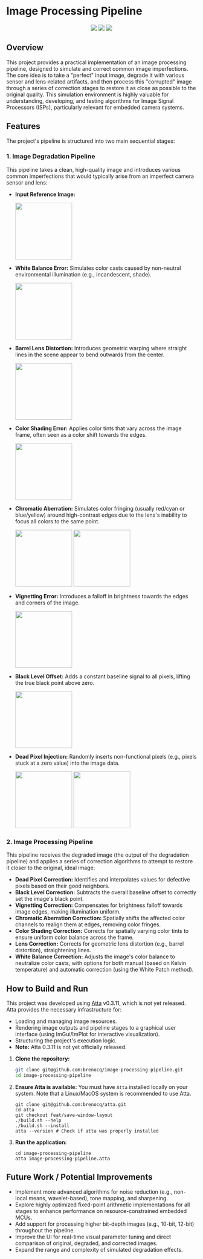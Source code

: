 # Image Processing Pipeline
<div align="center">
  <img src="https://github.com/user-attachments/assets/4f8a7c8a-3452-4ca1-8092-c39c30f222cf"/>
  <img src="https://github.com/user-attachments/assets/103acf04-e7bb-4433-9dcf-8fba2d9a2db8"/>
  <img src="https://github.com/user-attachments/assets/64fd339c-5d63-4276-a2e0-fae45d4fb25b"/>
</div>

## Overview

This project provides a practical implementation of an image processing pipeline, designed to simulate and correct common image imperfections. The core idea is to take a "perfect" input image, degrade it with various sensor and lens-related artifacts, and then process this "corrupted" image through a series of correction stages to restore it as close as possible to the original quality. This simulation environment is highly valuable for understanding, developing, and testing algorithms for Image Signal Processors (ISPs), particularly relevant for embedded camera systems.

## Features

The project's pipeline is structured into two main sequential stages:

### 1. Image Degradation Pipeline

This pipeline takes a clean, high-quality image and introduces various common imperfections that would typically arise from an imperfect camera sensor and lens:

* **Input Reference Image:**

  <img src="https://github.com/user-attachments/assets/53a9b86f-1ab3-44c3-b9fe-8ce8636a87eb" width="150"/>
* **White Balance Error:** Simulates color casts caused by non-neutral environmental illumination (e.g., incandescent, shade).
  
  <img src="https://github.com/user-attachments/assets/cf5b420b-4c8d-4a13-b7f8-bc66186cd1a6" width="150"/>
* **Barrel Lens Distortion:** Introduces geometric warping where straight lines in the scene appear to bend outwards from the center.
  
  <img src="https://github.com/user-attachments/assets/623d842e-d36b-43d9-93fa-38b8cba74b6b" width="150"/>
* **Color Shading Error:** Applies color tints that vary across the image frame, often seen as a color shift towards the edges.
  
  <img src="https://github.com/user-attachments/assets/370dba88-67e9-45e1-b7a1-4838b48de56c" width="150"/>
* **Chromatic Aberration:** Simulates color fringing (usually red/cyan or blue/yellow) around high-contrast edges due to the lens's inability to focus all colors to the same point.
  
  <div align="left">
    <img src="https://github.com/user-attachments/assets/0d9ca23c-5963-4817-8846-33bd6906e81e" width="150"/>
    <img src="https://github.com/user-attachments/assets/ea73a613-641c-4361-bb49-f881d4b87a51" width="150"/>
  </div>
* **Vignetting Error:** Introduces a falloff in brightness towards the edges and corners of the image.
  
  <img src="https://github.com/user-attachments/assets/f417b895-4013-4f6f-a2f3-b0b9882dc70f" width="150"/>
* **Black Level Offset:** Adds a constant baseline signal to all pixels, lifting the true black point above zero.
  
  <img src="https://github.com/user-attachments/assets/55b372d8-82fb-4532-b37c-5fdd38851f2a" width="150"/>
* **Dead Pixel Injection:** Randomly inserts non-functional pixels (e.g., pixels stuck at a zero value) into the image data.
  
  <div align="left">
    <img src="https://github.com/user-attachments/assets/f69cd73b-59bb-4ee1-89e9-ec1a661e0b06" width="150"/>
    <img src="https://github.com/user-attachments/assets/fe6bfa2b-764b-418f-a5dc-474e0cce8aa7" width="150"/>
  </div>

### 2. Image Processing Pipeline

This pipeline receives the degraded image (the output of the degradation pipeline) and applies a series of correction algorithms to attempt to restore it closer to the original, ideal image:

* **Dead Pixel Correction:** Identifies and interpolates values for defective pixels based on their good neighbors.
* **Black Level Correction:** Subtracts the overall baseline offset to correctly set the image's black point.
* **Vignetting Correction:** Compensates for brightness falloff towards image edges, making illumination uniform.
* **Chromatic Aberration Correction:** Spatially shifts the affected color channels to realign them at edges, removing color fringes.
* **Color Shading Correction:** Corrects for spatially varying color tints to ensure uniform color balance across the frame.
* **Lens Correction:** Corrects for geometric lens distortion (e.g., barrel distortion), straightening lines.
* **White Balance Correction:** Adjusts the image's color balance to neutralize color casts, with options for both manual (based on Kelvin temperature) and automatic correction (using the White Patch method).

## How to Build and Run

This project was developed using [Atta](https://github.com/brenocq/atta) v0.3.11, which is not yet released. Atta provides the necessary infrastructure for:
  - Loading and managing image resources.
  - Rendering image outputs and pipeline stages to a graphical user interface (using ImGui/ImPlot for interactive visualization).
  - Structuring the project's execution logic.
  - **Note:** Atta 0.3.11 is not yet officially released.

1.  **Clone the repository:**
    ```bash
    git clone git@github.com:brenocq/image-processing-pipeline.git
    cd image-processing-pipeline
    ```
2.  **Ensure Atta is available:**
    You must have `Atta` installed locally on your system. Note that a Linux/MacOS system is recommended to use Atta.
    ```
    git clone git@github.com:brenocq/atta.git
    cd atta
    git checkout feat/save-window-layout
    ./build.sh --help
    ./build.sh --install
    atta --version # Check if atta was properly installed
    ```
4.  **Run the application:**
    ```
    cd image-processing-pipeline
    atta image-processing-pipeline.atta
    ```

## Future Work / Potential Improvements
- Implement more advanced algorithms for noise reduction (e.g., non-local means, wavelet-based), tone mapping, and sharpening.
- Explore highly optimized fixed-point arithmetic implementations for all stages to enhance performance on resource-constrained embedded MCUs.
- Add support for processing higher bit-depth images (e.g., 10-bit, 12-bit) throughout the pipeline.
- Improve the UI for real-time visual parameter tuning and direct comparison of original, degraded, and corrected images.
- Expand the range and complexity of simulated degradation effects.
